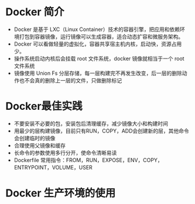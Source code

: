 # Docker 简介
* Docker 是基于 LXC（Linux Container）技术的容器引擎，把应用和依赖环境打包到容器镜像，运行镜像可以生成容器，适合动态扩容和微服务架构。
* Docker 可以看做轻量的虚拟化，容器共享宿主机内核，启动快，资源占用少。
* 操作系统启动内核后会挂载 root 文件系统，docker 镜像就相当于一个 root 文件系统
* 镜像使用 Union Fs 分层存储，每一层构建完不再发生改变，后一层的删除动作也不会真的删除上一层的文件，只做删除标记

# Docker最佳实践
* 不要安装不必要的包，安装包后清理缓存，减少镜像大小和构建时间
* 用最少的层构建镜像，目前只有RUN，COPY，ADD会创建新的层，其他命令会创建临时的镜像
* 合理使用父镜像和缓存
* 长命令的参数使用多行分开，使命令清晰易读
* Dockerfile 常用指令：FROM，RUN，EXPOSE，ENV，COPY，ENTRYPOINT，VOLUME，USER

# Docker 生产环境的使用
